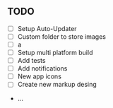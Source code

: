 ## TODO

* [ ] Setup Auto-Updater
* [ ] Custom folder to store images
* [ ] a
* [ ] Setup multi platform build
* [ ] Add tests
* [ ] Add notifications
* [ ] New app icons
* [ ] Create new markup desing
* ...

